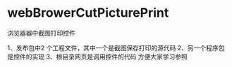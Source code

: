 # webBrowerCutPicturePrint
浏览器器中截图打印控件

1、发布包中2 个工程文件，其中一个是截图保存打印的源代码
2、另一个程序包是控件的实现
3、根目录网页是调用控件的代码
方便大家学习参照
